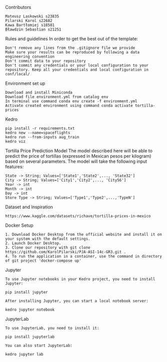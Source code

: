 Contributors

    Mateusz Laskowski s23835
    Pilarski Karol s22682
    Kawa Bartłomiej s18581
    Bławdzin Sebastian s21251

Rules and guidelines
In order to get the best out of the template:

    Don't remove any lines from the .gitignore file we provide
    Make sure your results can be reproduced by following a data engineering convention
    Don't commit data to your repository
    Don't commit any credentials or your local configuration to your repository. Keep all your credentials and local configuration in conf/local/

 Environment set up

    Download and install Miniconda
    Download file environment.yml from catalog env
    In terminal use command conda env create -f environment.yml
    Activate created environment using command conda activate tortilla-prices

 Kedro

    pip install -r requirements.txt
    kedro new --name=spaceflights
    kedro run --from-inputs aug_train
    kedro viz
    
Tortilla Price Prediction Model
The model described here will be able to predict the price of tortillas (expressed in Mexican pesos per kilogram)
based on several parameters. The model will take the following input features:

    State -> String; Values=['State1','State2',..., 'State32']
    City -> String; Values=['City1','City2',..., 'City56']
    Year -> int
    Month -> int
    Day -> int
    Store Type -> String; Values=['Type1','Type2',...,'TypeN']

Dataset and Inspiration

    https://www.kaggle.com/datasets/richave/tortilla-prices-in-mexico

Docker Setup

    1. Download Docker Desktop from the official website and install it on your system with the default settings.
    2. Launch Docker Desktop.
    3. Clone our repository with git clone https://github.com/KarolPilarski/PJA-ASI-14c-GR3.git .
    4. To run the application in a container, use the command in directory of git project 'docker-compose up'

Jupyter

    To use Jupyter notebooks in your Kedro project, you need to install Jupyter:

    pip install jupyter

    After installing Jupyter, you can start a local notebook server:

    kedro jupyter notebook

JupyterLab

    To use JupyterLab, you need to install it:

    pip install jupyterlab

    You can also start JupyterLab:

    kedro jupyter lab



